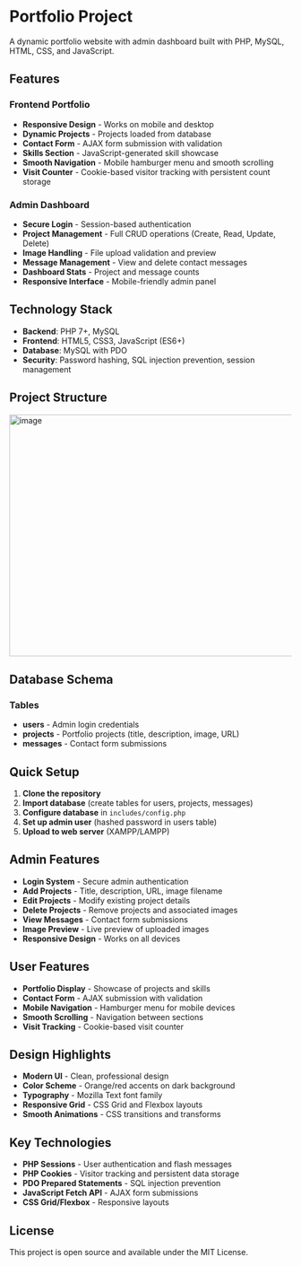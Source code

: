 # Portfolio Project

A dynamic portfolio website with admin dashboard built with PHP, MySQL, HTML, CSS, and JavaScript.<br/>

## Features

### Frontend Portfolio
- **Responsive Design** - Works on mobile and desktop
- **Dynamic Projects** - Projects loaded from database
- **Contact Form** - AJAX form submission with validation
- **Skills Section** - JavaScript-generated skill showcase
- **Smooth Navigation** - Mobile hamburger menu and smooth scrolling
- **Visit Counter** - Cookie-based visitor tracking with persistent count storage

### Admin Dashboard
- **Secure Login** - Session-based authentication
- **Project Management** - Full CRUD operations (Create, Read, Update, Delete)
- **Image Handling** - File upload validation and preview
- **Message Management** - View and delete contact messages
- **Dashboard Stats** - Project and message counts
- **Responsive Interface** - Mobile-friendly admin panel

## Technology Stack

- **Backend**: PHP 7+, MySQL
- **Frontend**: HTML5, CSS3, JavaScript (ES6+)
- **Database**: MySQL with PDO
- **Security**: Password hashing, SQL injection prevention, session management

## Project Structure
<img width="667" height="431" alt="image" src="https://github.com/user-attachments/assets/76d6b26e-d507-4ed0-9f32-b097edbadf70" />

##  Database Schema

### Tables
- **users** - Admin login credentials
- **projects** - Portfolio projects (title, description, image, URL)
- **messages** - Contact form submissions

## Quick Setup

1. **Clone the repository**
2. **Import database** (create tables for users, projects, messages)
3. **Configure database** in `includes/config.php`
4. **Set up admin user** (hashed password in users table)
5. **Upload to web server** (XAMPP/LAMPP)

## Admin Features

- **Login System** - Secure admin authentication
- **Add Projects** - Title, description, URL, image filename
- **Edit Projects** - Modify existing project details
- **Delete Projects** - Remove projects and associated images
- **View Messages** - Contact form submissions
- **Image Preview** - Live preview of uploaded images
- **Responsive Design** - Works on all devices

## User Features

- **Portfolio Display** - Showcase of projects and skills
- **Contact Form** - AJAX submission with validation
- **Mobile Navigation** - Hamburger menu for mobile devices
- **Smooth Scrolling** - Navigation between sections
- **Visit Tracking** - Cookie-based visit counter

## Design Highlights

- **Modern UI** - Clean, professional design
- **Color Scheme** - Orange/red accents on dark background
- **Typography** - Mozilla Text font family
- **Responsive Grid** - CSS Grid and Flexbox layouts
- **Smooth Animations** - CSS transitions and transforms

## Key Technologies

- **PHP Sessions** - User authentication and flash messages
- **PHP Cookies** - Visitor tracking and persistent data storage
- **PDO Prepared Statements** - SQL injection prevention
- **JavaScript Fetch API** - AJAX form submissions
- **CSS Grid/Flexbox** - Responsive layouts

## License
This project is open source and available under the MIT License.  

